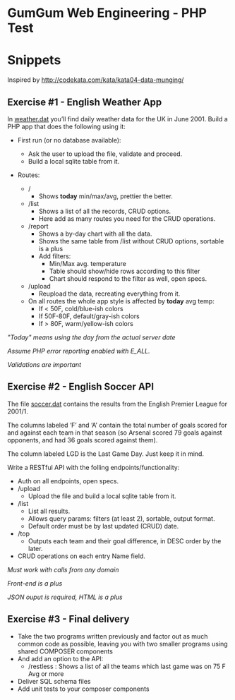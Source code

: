 # GumGum Web Engineering - PHP Test
# Snippets

Inspired by http://codekata.com/kata/kata04-data-munging/

Exercise #1 - English Weather App
---------------------------------

In [weather.dat](data/weather.dat) you’ll find daily weather data for the UK in
June 2001.
Build a PHP app that does the following using it:

- First run (or no database available):
  - Ask the user to upload the file, validate and proceed.
  - Build a local sqlite table from it.

- Routes:
  - /
    - Shows **today** min/max/avg, prettier the better.
  - /list
    - Shows a list of all the records, CRUD options.
    - Here add as many routes you need for the CRUD operations.
  - /report
    - Shows a by-day chart with all the data.
    - Shows the same table from /list without CRUD options, sortable is a plus
    - Add filters:
      - Min/Max avg. temperature
      - Table should show/hide rows according to this filter
      - Chart should respond to the filter as well, open specs.
  - /upload
    - Reupload the data, recreating everything from it.
  - On all routes the whole app style is affected by **today** avg temp:
      - If < 50F, cold/blue-ish colors
      - If 50F-80F, default/gray-ish colors
      - If > 80F, warm/yellow-ish colors

*"Today" means using the day from the actual server date*

*Assume PHP error reporting enabled with E_ALL.*

*Validations are important*


Exercise #2 - English Soccer API
--------------------------------

The file [soccer.dat](data/soccer.dat) contains the results from the English
Premier League for 2001/1.

The columns labeled ‘F’ and ‘A’ contain the total number of goals scored for and
against each team in that season (so Arsenal scored 79 goals against opponents,
and had 36 goals scored against them).

The column labeled LGD is the Last Game Day. Just keep it in mind.

Write a RESTful API with the folling endpoints/functionality:
- Auth on all endpoints, open specs.
- /upload
  - Upload the file and build a local sqlite table from it.
- /list
  - List all results.
  - Allows query params: filters (at least 2), sortable, output format.
  - Default order must be by last updated (CRUD) date.
- /top
  - Outputs each team and their goal difference, in DESC order by the later.
- CRUD operations on each entry Name field.

*Must work with calls from any domain*

*Front-end is a plus*

*JSON ouput is required, HTML is a plus*


Exercise #3 - Final delivery
-------------------------

- Take the two programs written previously and factor out as much common code as
possible, leaving you with two smaller programs using shared COMPOSER components
- And add an option to the API:
  - /restless : Shows a list of all the teams which last game was on 75 F Avg or more
- Deliver SQL schema files
- Add unit tests to your composer components
